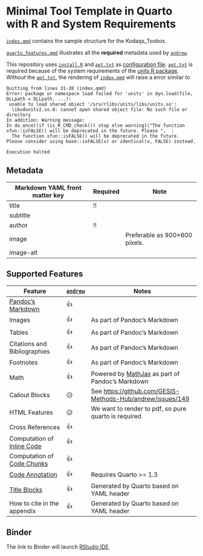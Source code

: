 # Minimal Tool Template in Quarto with R and System Requirements

[`index.qmd`](index.qmd)  contains the sample structure for the Kodaqs_Toobox.

[`quarto_features.qmd`](quarto_features.qmd) illustrates all the **required** metadata used by [`andrew`](https://github.com/GESIS-Methods-Hub/andrew).

This repository uses [`install.R`](install.R) and [`apt.txt`](apt.txt) as [configuration file](https://mybinder.readthedocs.io/en/latest/using/config_files.html).
[`apt.txt`](apt.txt) is required because of the system requirements of the [units R package](https://cran.r-project.org/web/packages/units/index.html).
Without the [`apt.txt`](apt.txt), the rendering of [`index.qmd`](index.qmd) will raise a error similar to

```
Quitting from lines 31-38 (index.qmd) 
Error: package or namespace load failed for 'units' in dyn.load(file, DLLpath = DLLpath, ...):
 unable to load shared object '/srv/rlibs/units/libs/units.so':
  libudunits2.so.0: cannot open shared object file: No such file or directory
In addition: Warning message:
In do_once((if (is_R_CMD_check()) stop else warning)("The function xfun::isFALSE() will be deprecated in the future. Please ",  :
  The function xfun::isFALSE() will be deprecated in the future. Please consider using base::isFALSE(x) or identical(x, FALSE) instead.

Execution halted
```

## Metadata

| Markdown YAML front matter key | Required | Note |
| --- | --- | --- |
| title | ‼️ | |
| subtitle | | |
| author | ‼️ | |
| image | | Preferable as 900×600 pixels. |
| image-alt | | |

## Supported Features

| Feature                                                                   | [`andrew`](https://github.com/GESIS-Methods-Hub/andrew) | Notes                                                                       |
|---------------------------------------------------------------------------|---------------------------------------------------------|-----------------------------------------------------------------------------|
| [Pandoc’s Markdown](https://pandoc.org/MANUAL.html#pandocs-markdown)      | 👍                                                      |                                                                             |
| Images                                                                    | 👍                                                      | As part of Pandoc’s Markdown                                                |
| Tables                                                                    | 👍                                                      | As part of Pandoc’s Markdown                                                |
| Citations and Bibliographies                                              | 👍                                                      | As part of Pandoc’s Markdown                                                |
| Footnotes                                                                 | 👍                                                      | As part of Pandoc’s Markdown                                                |
| Math                                                                      | 👍                                                      | Powered by [MathJax](https://www.mathjax.org/) as part of Pandoc’s Markdown |
| Callout Blocks                                                            | 😥                                                      | See https://github.com/GESIS-Methods-Hub/andrew/issues/149                  |
| HTML Features                                                             | 😥                                                      | We want to render to pdf, so pure quarto is required                        |
| Cross References                                                          | 👍                                                      |                                                                             |
| Computation of [Inline Code](https://rmarkdown.rstudio.com/lesson-4.html) | 👍                                                      |                                                                             |
| Computation of [Code Chunks](https://rmarkdown.rstudio.com/lesson-3.html) | 👍                                                      |                                                                             |
| [Code Annotation](https://quarto.org/docs/authoring/code-annotation.html) | 👍                                                      | Requires Quarto >= 1.3                                                      |
| [Title Blocks](https://quarto.org/docs/authoring/title-blocks.html)       | 👍                                                      | Generated by Quarto based on YAML header                                    |
| How to cite in the appendix                                               | 👍                                                      | Generated by Quarto based on YAML header                                    |

## Binder

The link to Binder will launch [RStudio IDE](https://posit.co/products/open-source/rstudio-server/).
